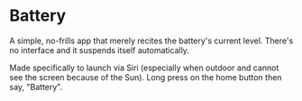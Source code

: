 # Battery
A simple, no-frills app that merely recites the battery's current level.  There's no interface and it suspends itself automatically.  

Made specifically to launch via Siri (especially when outdoor and cannot see the screen because of the Sun).  Long press on the home button then say, "Battery".  
